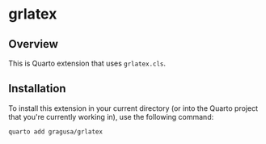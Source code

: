 # grlatex

## Overview

This is Quarto extension that uses `grlatex.cls`.

## Installation

To install this extension in your current directory (or into the Quarto project that you're currently working in), use the following command:

```
quarto add gragusa/grlatex
```
